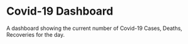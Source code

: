 # Covid-19 Dashboard
A dashboard showing the current number of Covid-19 Cases, Deaths, Recoveries for the day.
